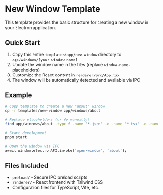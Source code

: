 # New Window Template

This template provides the basic structure for creating a new window in your Electron application.

## Quick Start

1. Copy this entire `templates/app/new-window` directory to `app/windows/[your-window-name]`
2. Update the window name in the files (replace `window-name-` placeholders)
3. Customize the React content in `renderer/src/App.tsx`
4. The window will be automatically detected and available via IPC

## Example

```bash
# Copy template to create a new "about" window
cp -r templates/new-window app/windows/about

# Replace placeholders (or do manually)
find app/windows/about -type f -name "*.json" -o -name "*.tsx" -o -name "*.ts" | xargs sed -i 's/window-name-/about/g'

# Start development
pnpm start

# Open the window via IPC
await window.electronAPI.invoke('open-window', 'about');
```

## Files Included

- `preload/` - Secure IPC preload scripts
- `renderer/` - React frontend with Tailwind CSS
- Configuration files for TypeScript, Vite, etc.
